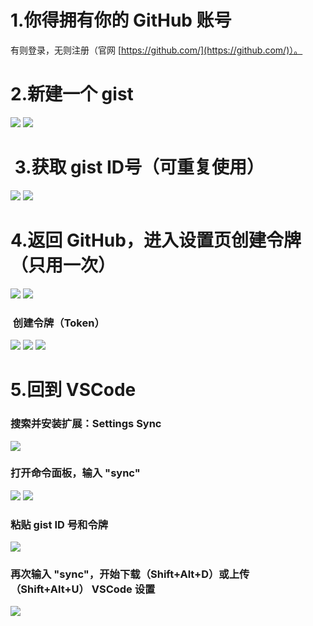 # 1.你得拥有你的 GitHub 账号
有则登录，无则注册（官网 [https://github.com/](https://github.com/)）。
# 2.新建一个 gist
![](img/1.png)
![](img/2.png)
#  3.获取 gist ID号（可重复使用）
![](img/3.png)
![](img/4.png)
# 4.返回 GitHub，进入设置页创建令牌（只用一次）
![](img/5.png)
![](img/6.png)
###  创建令牌（Token）
![](img/7.png)
![](img/8.png)
![](img/9.png)
# 5.回到 VSCode
### 搜索并安装扩展：Settings Sync
![](img/10.png)
### 打开命令面板，输入 "sync"
![](img/11.png)
![](img/12.png)
### 粘贴 gist ID 号和令牌
![](img/13.png)
### 再次输入 "sync"，开始下载（Shift+Alt+D）或上传（Shift+Alt+U） VSCode 设置
![](img/14.png)
